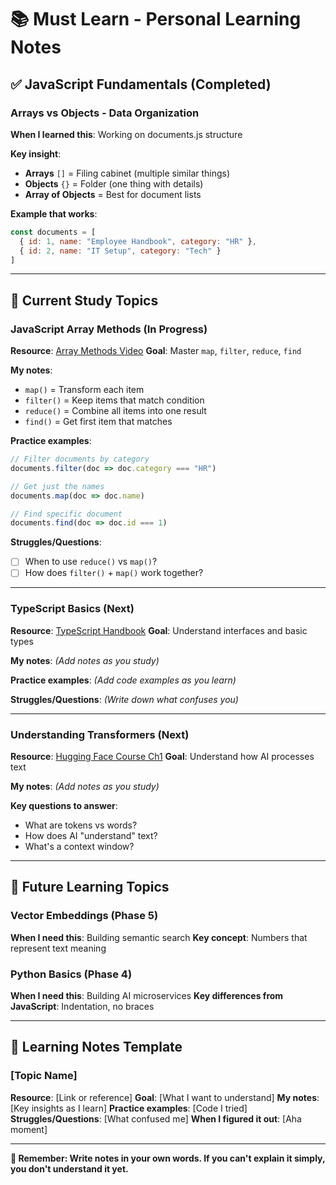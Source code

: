# 📚 Must Learn - Personal Learning Notes

## ✅ JavaScript Fundamentals (Completed)

### Arrays vs Objects - Data Organization
**When I learned this**: Working on documents.js structure

**Key insight**: 
- **Arrays** `[]` = Filing cabinet (multiple similar things)
- **Objects** `{}` = Folder (one thing with details)
- **Array of Objects** = Best for document lists

**Example that works**:
```javascript
const documents = [
  { id: 1, name: "Employee Handbook", category: "HR" },
  { id: 2, name: "IT Setup", category: "Tech" }
]
```

---

## 🎯 Current Study Topics

### JavaScript Array Methods (In Progress)
**Resource**: [Array Methods Video](https://www.youtube.com/watch?v=R8rmfD9Y5-c)
**Goal**: Master `map`, `filter`, `reduce`, `find`

**My notes**:
- `map()` = Transform each item
- `filter()` = Keep items that match condition  
- `reduce()` = Combine all items into one result
- `find()` = Get first item that matches

**Practice examples**:
```javascript
// Filter documents by category
documents.filter(doc => doc.category === "HR")

// Get just the names
documents.map(doc => doc.name)

// Find specific document
documents.find(doc => doc.id === 1)
```

**Struggles/Questions**:
- [ ] When to use `reduce()` vs `map()`?
- [ ] How does `filter()` + `map()` work together?

---

### TypeScript Basics (Next)
**Resource**: [TypeScript Handbook](https://www.typescriptlang.org/docs/handbook/2/basic-types.html)
**Goal**: Understand interfaces and basic types

**My notes**:
*(Add notes as you study)*

**Practice examples**:
*(Add code examples as you learn)*

**Struggles/Questions**:
*(Write down what confuses you)*

---

### Understanding Transformers (Next)  
**Resource**: [Hugging Face Course Ch1](https://huggingface.co/course/chapter1)
**Goal**: Understand how AI processes text

**My notes**:
*(Add notes as you study)*

**Key questions to answer**:
- What are tokens vs words?
- How does AI "understand" text?
- What's a context window?

---

## 🎯 Future Learning Topics

### Vector Embeddings (Phase 5)
**When I need this**: Building semantic search
**Key concept**: Numbers that represent text meaning

### Python Basics (Phase 4)  
**When I need this**: Building AI microservices
**Key differences from JavaScript**: Indentation, no braces

---

## 📝 Learning Notes Template

### [Topic Name]
**Resource**: [Link or reference]
**Goal**: [What I want to understand]
**My notes**: [Key insights as I learn]
**Practice examples**: [Code I tried]
**Struggles/Questions**: [What confused me]
**When I figured it out**: [Aha moment]

---

**🎯 Remember: Write notes in your own words. If you can't explain it simply, you don't understand it yet.**